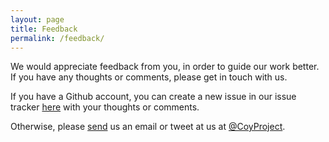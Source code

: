 ```yaml
---
layout: page
title: Feedback
permalink: /feedback/
---
```

We would appreciate feedback from you, in order to guide our work better. If you have any thoughts or comments, please get in touch with us.

If you have a Github account, you can create a new issue in our issue tracker <a href="https://github.com/twstrike/coyim/issues/new?labels=feedback" target="_blank">here</a> with your thoughts or comments.

Otherwise, please [send](mailto:coyim@thoughtworks.com) us an email or tweet at us at [@CoyProject](https://twitter.com/CoyProject).







